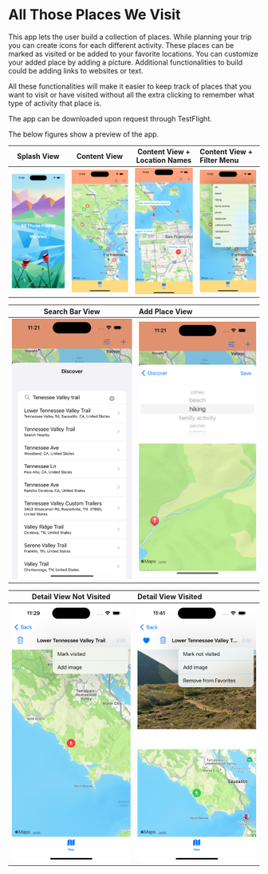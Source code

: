 #  All Those Places We Visit

This app lets the user build a collection of places. While planning your trip you can create icons for each different activity. These places can be marked as visited or be added to your favorite locations. You can customize your added place by adding a picture. Additional functionalities to build could be adding links to websites or text. 

All these functionalities will make it easier to keep track of places that you want to visit or have visited without all the extra clicking to remember what type of activity that place is.

The app can be downloaded upon request through TestFlight.

The below figures show a preview of the app.

Splash View | Content View | Content View + Location Names | Content View + Filter Menu       
:----------:|:------------:|:-----------------------------:|:--------------------------
![](./Screenshots/SplashView.png) | ![](./Screenshots/ContentView.png) | ![](./Screenshots/LocationNames.png) | ![](./Screenshots/Filter.png)

Search Bar View | Add Place View   
:--------------:|:--------------
![](./Screenshots/SearchBar.png) | ![](./Screenshots/AddView.png)

Detail View Not Visited  | Detail View Visited      
:-----------------------:|:-------------------
![](./Screenshots/DetailViewNV.png) | ![](./Screenshots/DetailViewV.png)

